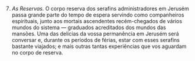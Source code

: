 ﻿7. <em>As Reservas.</em> O corpo reserva dos serafins administradores em Jerusém passa grande parte do tempo de espera servindo como companheiros espirituais, junto aos mortais ascendentes recém-chegados de vários mundos do sistema — graduados acreditados dos mundos das mansões. Uma das delícias da vossa permanência em Jerusém será conversar e, durante os períodos de férias, estar com esses serafins bastante viajados; e mais outras tantas experiências que vos aguardam no corpo de reserva.
